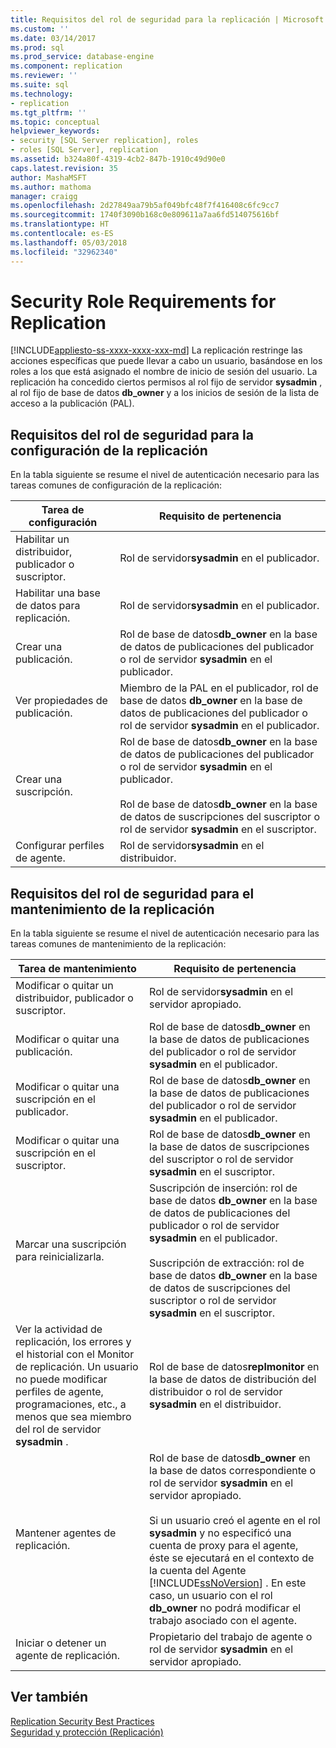 ```yaml
---
title: Requisitos del rol de seguridad para la replicación | Microsoft Docs
ms.custom: ''
ms.date: 03/14/2017
ms.prod: sql
ms.prod_service: database-engine
ms.component: replication
ms.reviewer: ''
ms.suite: sql
ms.technology:
- replication
ms.tgt_pltfrm: ''
ms.topic: conceptual
helpviewer_keywords:
- security [SQL Server replication], roles
- roles [SQL Server], replication
ms.assetid: b324a80f-4319-4cb2-847b-1910c49d90e0
caps.latest.revision: 35
author: MashaMSFT
ms.author: mathoma
manager: craigg
ms.openlocfilehash: 2d27849aa79b5af049bfc48f7f416408c6fc9cc7
ms.sourcegitcommit: 1740f3090b168c0e809611a7aa6fd514075616bf
ms.translationtype: HT
ms.contentlocale: es-ES
ms.lasthandoff: 05/03/2018
ms.locfileid: "32962340"
---
```

# <a name="security-role-requirements-for-replication"></a>Security Role Requirements for Replication
[!INCLUDE[appliesto-ss-xxxx-xxxx-xxx-md](../../../includes/appliesto-ss-xxxx-xxxx-xxx-md.md)]
  La replicación restringe las acciones específicas que puede llevar a cabo un usuario, basándose en los roles a los que está asignado el nombre de inicio de sesión del usuario. La replicación ha concedido ciertos permisos al rol fijo de servidor **sysadmin** , al rol fijo de base de datos **db_owner** y a los inicios de sesión de la lista de acceso a la publicación (PAL).  
  
## <a name="security-role-requirements-for-replication-setup"></a>Requisitos del rol de seguridad para la configuración de la replicación  
 En la tabla siguiente se resume el nivel de autenticación necesario para las tareas comunes de configuración de la replicación:  
  
|Tarea de configuración|Requisito de pertenencia|  
|----------------|----------------------------|  
|Habilitar un distribuidor, publicador o suscriptor.|Rol de servidor**sysadmin** en el publicador.|  
|Habilitar una base de datos para replicación.|Rol de servidor**sysadmin** en el publicador.|  
|Crear una publicación.|Rol de base de datos**db_owner** en la base de datos de publicaciones del publicador o rol de servidor **sysadmin** en el publicador.|  
|Ver propiedades de publicación.|Miembro de la PAL en el publicador, rol de base de datos **db_owner** en la base de datos de publicaciones del publicador o rol de servidor **sysadmin** en el publicador.|  
|Crear una suscripción.|Rol de base de datos**db_owner** en la base de datos de publicaciones del publicador o rol de servidor **sysadmin** en el publicador.<br /><br /> Rol de base de datos**db_owner** en la base de datos de suscripciones del suscriptor o rol de servidor **sysadmin** en el suscriptor.|  
|Configurar perfiles de agente.|Rol de servidor**sysadmin** en el distribuidor.|  
  
## <a name="security-role-requirements-for-replication-maintenance"></a>Requisitos del rol de seguridad para el mantenimiento de la replicación  
 En la tabla siguiente se resume el nivel de autenticación necesario para las tareas comunes de mantenimiento de la replicación:  
  
|Tarea de mantenimiento|Requisito de pertenencia|  
|----------------------|----------------------------|  
|Modificar o quitar un distribuidor, publicador o suscriptor.|Rol de servidor**sysadmin** en el servidor apropiado.|  
|Modificar o quitar una publicación.|Rol de base de datos**db_owner** en la base de datos de publicaciones del publicador o rol de servidor **sysadmin** en el publicador.|  
|Modificar o quitar una suscripción en el publicador.|Rol de base de datos**db_owner** en la base de datos de publicaciones del publicador o rol de servidor **sysadmin** en el publicador.|  
|Modificar o quitar una suscripción en el suscriptor.|Rol de base de datos**db_owner** en la base de datos de suscripciones del suscriptor o rol de servidor **sysadmin** en el suscriptor.|  
|Marcar una suscripción para reinicializarla.|Suscripción de inserción: rol de base de datos **db_owner** en la base de datos de publicaciones del publicador o rol de servidor **sysadmin** en el publicador.<br /><br /> Suscripción de extracción: rol de base de datos **db_owner** en la base de datos de suscripciones del suscriptor o rol de servidor **sysadmin** en el suscriptor.|  
|Ver la actividad de replicación, los errores y el historial con el Monitor de replicación. Un usuario no puede modificar perfiles de agente, programaciones, etc., a menos que sea miembro del rol de servidor **sysadmin** .|Rol de base de datos**replmonitor** en la base de datos de distribución del distribuidor o rol de servidor **sysadmin** en el distribuidor.|  
|Mantener agentes de replicación.|Rol de base de datos**db_owner** en la base de datos correspondiente o rol de servidor **sysadmin** en el servidor apropiado.<br /><br /> Si un usuario creó el agente en el rol **sysadmin** y no especificó una cuenta de proxy para el agente, éste se ejecutará en el contexto de la cuenta del Agente [!INCLUDE[ssNoVersion](../../../includes/ssnoversion-md.md)] . En este caso, un usuario con el rol **db_owner** no podrá modificar el trabajo asociado con el agente.|  
|Iniciar o detener un agente de replicación.|Propietario del trabajo de agente o rol de servidor **sysadmin** en el servidor apropiado.|  
  
## <a name="see-also"></a>Ver también  
 [Replication Security Best Practices](../../../relational-databases/replication/security/replication-security-best-practices.md)   
 [Seguridad y protección &#40;Replicación&#41;](../../../relational-databases/replication/security/security-and-protection-replication.md)  
  
  
